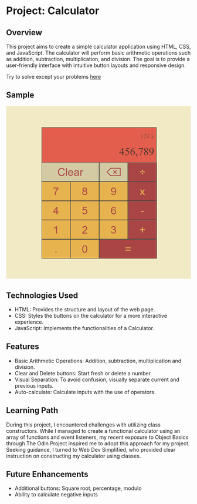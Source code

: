 # Project: Calculator

## Overview

This project aims to create a simple calculator application using HTML, CSS, and JavaScript. The calculator will perform basic arithmetic operations such as addition, subtraction, multiplication, and division. The goal is to provide a user-friendly interface with intuitive button layouts and responsive design.

Try to solve except your problems [here](https://krig6.github.io/odin-calculator/)

## Sample

![Sample](./images/sample-image.png)

## Technologies Used

- HTML: Provides the structure and layout of the web page.
- CSS: Styles the buttons on the calculator for a more interactive experience.
- JavaScript: Implements the functionalities of a Calculator.

## Features

- Basic Arithmetic Operations: Addition, subtraction, multiplication and division.
- Clear and Delete buttons: Start fresh or delete a number.
- Visual Separation: To avoid confusion, visually separate current and previous inputs.
- Auto-calculate: Calculate inputs with the use of operators.

## Learning Path

During this project, I encountered challenges with utilizing class constructors. While I managed to create a functional calculator using an array of functions and event listeners, my recent exposure to Object Basics through The Odin Project inspired me to adopt this approach for my project. Seeking guidance, I turned to Web Dev Simplified, who provided clear instruction on constructing my calculator using classes.

## Future Enhancements

- Additional buttons: Square root, percentage, modulo
- Ability to calculate negative inputs
